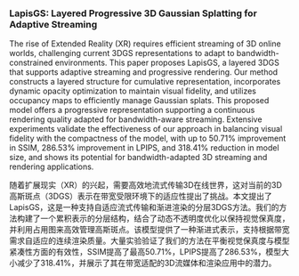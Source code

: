### LapisGS: Layered Progressive 3D Gaussian Splatting for Adaptive Streaming

The rise of Extended Reality (XR) requires efficient streaming of 3D online worlds, challenging current 3DGS representations to adapt to bandwidth-constrained environments. This paper proposes LapisGS, a layered 3DGS that supports adaptive streaming and progressive rendering. Our method constructs a layered structure for cumulative representation, incorporates dynamic opacity optimization to maintain visual fidelity, and utilizes occupancy maps to efficiently manage Gaussian splats. This proposed model offers a progressive representation supporting a continuous rendering quality adapted for bandwidth-aware streaming. Extensive experiments validate the effectiveness of our approach in balancing visual fidelity with the compactness of the model, with up to 50.71% improvement in SSIM, 286.53% improvement in LPIPS, and 318.41% reduction in model size, and shows its potential for bandwidth-adapted 3D streaming and rendering applications.

随着扩展现实（XR）的兴起，需要高效地流式传输3D在线世界，这对当前的3D高斯斑点（3DGS）表示在带宽受限环境下的适应性提出了挑战。本文提出了LapisGS，这是一种支持自适应流式传输和渐进渲染的分层3DGS方法。我们的方法构建了一个累积表示的分层结构，结合了动态不透明度优化以保持视觉保真度，并利用占用图来高效管理高斯斑点。该模型提供了一种渐进式表示，支持根据带宽需求自适应的连续渲染质量。大量实验验证了我们的方法在平衡视觉保真度与模型紧凑性方面的有效性，SSIM提高了最高50.71%，LPIPS提高了286.53%，模型大小减少了318.41%，并展示了其在带宽适配的3D流媒体和渲染应用中的潜力。

